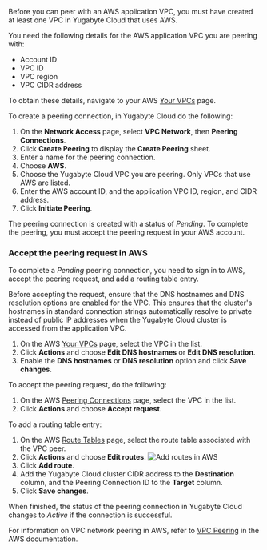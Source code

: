 Before you can peer with an AWS application VPC, you must have created at least one VPC in Yugabyte Cloud that uses AWS.

You need the following details for the AWS application VPC you are peering with:

- Account ID
- VPC ID
- VPC region
- VPC CIDR address

To obtain these details, navigate to your AWS [Your VPCs](https://console.aws.amazon.com/vpc/home?#vpcs) page.

To create a peering connection, in Yugabyte Cloud do the following:

1. On the **Network Access** page, select **VPC Network**, then **Peering Connections**.
1. Click **Create Peering** to display the **Create Peering** sheet.
1. Enter a name for the peering connection.
1. Choose **AWS**.
1. Choose the Yugabyte Cloud VPC you are peering. Only VPCs that use AWS are listed.
1. Enter the AWS account ID, and the application VPC ID, region, and CIDR address.
1. Click **Initiate Peering**.

The peering connection is created with a status of _Pending_. To complete the peering, you must accept the peering request in your AWS account.

### Accept the peering request in AWS

To complete a _Pending_ peering connection, you need to sign in to AWS, accept the peering request, and add a routing table entry.

Before accepting the request, ensure that the DNS hostnames and DNS resolution options are enabled for the VPC. This ensures that the cluster's hostnames in standard connection strings automatically resolve to private instead of public IP addresses when the Yugabyte Cloud cluster is accessed from the application VPC.

1. On the AWS [Your VPCs](https://console.aws.amazon.com/vpc/home?#vpcs) page, select the VPC in the list.
1. Click **Actions** and choose **Edit DNS hostnames** or **Edit DNS resolution**.
1. Enable the **DNS hostnames** or **DNS resolution** option and click **Save changes**.

To accept the peering request, do the following:

1. On the AWS [Peering Connections](https://console.aws.amazon.com/vpc/home?#PeeringConnections) page, select the VPC in the list.
1. Click **Actions** and choose **Accept request**.

To add a routing table entry:

1. On the AWS [Route Tables](https://console.aws.amazon.com/vpc/home?#RouteTables) page, select the route table associated with the VPC peer.
1. Click **Actions** and choose **Edit routes**.
    ![Add routes in AWS](/images/yb-cloud/cloud-peer-aws-route.png)
1. Click **Add route**.
1. Add the Yugabyte Cloud cluster CIDR address to the **Destination** column, and the Peering Connection ID to the **Target** column.
1. Click **Save changes**.

When finished, the status of the peering connection in Yugabyte Cloud changes to _Active_ if the connection is successful.

For information on VPC network peering in AWS, refer to [VPC Peering](https://docs.aws.amazon.com/vpc/latest/userguide/vpc-peering.html) in the AWS documentation.
